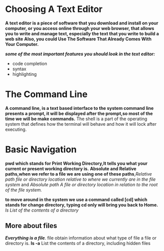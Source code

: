 # Choosing A Text Editor

**A text editor is a piece of software that you download and install on
your computer, or you access online through your web browser, that
allows you to write and manage text, especially the text that you write
to build a web site**
**Also, you could Use The Software That Already Comes With Your Computer.**

**_some of the most important features you should look in the text editor:_**
- code completion
- syntax
- highlighting
 
# The Command Line
**A command line, is a text based interface to the system
 command line  presents a prompt, it will be displayed after the prompt,so most of the time we will be make commands.**
 The shell is a part of the operating system that defines how the terminal will behave and how it will lock after executing.
 
# Basic Navigation
**pwd which stands for Print Working Directory,It tells you what your current or present working directory is.**
**Absolute and Relative paths,when we refer to a file  we are using one of these paths**,*Relative path file or directory location relative to where we currently are in the file system* and *Absolute path A file or directory location in relation to the root of the file system.*

**to move around in the system we use a command called [cd] which stands for change directory, typing cd only will bring you back to Home.**
*ls List of the contents of a directory*
## More about files
***Everything is a file***. file obtain information about what type of file a file or directory is.
**ls -a**
List the contents of a directory, including hidden files

